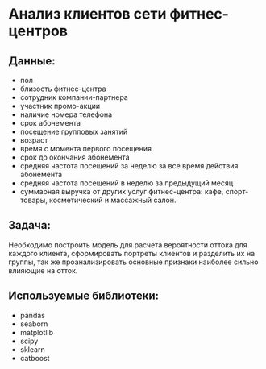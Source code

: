 # Анализ клиентов сети фитнес-центров
## Данные:
  - пол
  - близость фитнес-центра
  - сотрудник компании-партнера
  - участник промо-акции
  - наличие номера телефона
  - срок абонемента
  - посещение групповых занятий
  - возраст
  - время с момента первого посещения
  - срок до окончания абонемента
  - средняя частота посещений за неделю за все время действия абонемента
  - средняя частота посещений в неделю за предыдущий месяц
  -  суммарная выручка от других услуг фитнес-центра: кафе, спорт-товары, косметический и массажный салон.
## Задача:
  Необходимо построить модель для расчета вероятности оттока для каждого клиента, сформировать портреты клиентов и разделить их на группы, так же проанализировать основные признаки наиболее сильно влияющие на отток.
## Используемые библиотеки:
  - pandas
  - seaborn
  - matplotlib
  - scipy
  - sklearn
  - catboost
